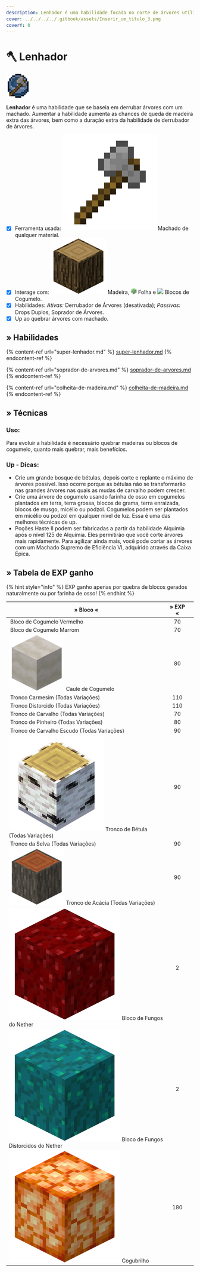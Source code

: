 ```yaml
---
description: Lenhador é uma habilidade focada no corte de árvores utilizando um machado.
cover: ../../../../.gitbook/assets/Inserir_um_titulo_3.png
coverY: 0
---
```


# 🪓 Lenhador

![](../../../../.gitbook/assets/WoodcuttingSkill.webp)

**Lenhador** é uma habilidade que se baseia em derrubar árvores com um machado. Aumentar a habilidade aumenta as chances de queda de madeira extra das árvores, bem como a duração extra da habilidade de derrubador de árvores.

* [x] Ferramenta usada: <img src="../../../../.gitbook/assets/Stoneaxe.webp" alt="" data-size="line">Machado de qualquer material.
* [x] Interage com: <img src="../../../../.gitbook/assets/Wood.webp" alt="" data-size="line"> Madeira, ![](../../../../.gitbook/assets/Leaves.webp) Folha e ![](../../../../.gitbook/assets/Rsz\_32px-redmushroomcap.webp) Blocos de Cogumelo.
* [x] Habilidades: _Ativas:_ Derrubador de Árvores (desativada); _Passivas:_ Drops Duplos, Soprador de Árvores.
* [x] Up ao quebrar árvores com machado.

## » Habilidades

{% content-ref url="super-lenhador.md" %}
[super-lenhador.md](super-lenhador.md)
{% endcontent-ref %}

{% content-ref url="soprador-de-arvores.md" %}
[soprador-de-arvores.md](soprador-de-arvores.md)
{% endcontent-ref %}

{% content-ref url="colheita-de-madeira.md" %}
[colheita-de-madeira.md](colheita-de-madeira.md)
{% endcontent-ref %}

## » Técnicas

### Uso:

Para evoluir a habilidade é necessário quebrar madeiras ou blocos de cogumelo, quanto mais quebrar, mais benefícios.

### Up - Dicas:

* Crie um grande bosque de bétulas, depois corte e replante o máximo de árvores possível. Isso ocorre porque as bétulas não se transformarão nas grandes árvores nas quais as mudas de carvalho podem crescer.
* Crie uma árvore de cogumelo usando farinha de osso em cogumelos plantados em terra, terra grossa, blocos de grama, terra enraizada, blocos de musgo, micélio ou podzol. Cogumelos podem ser plantados em micélio ou podzol em qualquer nível de luz. Essa é uma das melhores técnicas de up.
* Poções Haste II podem ser fabricadas a partir da habilidade Alquimia após o nível 125 de Alquimia. Eles permitirão que você corte árvores mais rapidamente. Para agilizar ainda mais, você pode cortar as árvores com um Machado Supremo de Eficiência VI, adquirido através da Caixa Épica.

## » Tabela de EXP ganho

{% hint style="info" %}
EXP ganho apenas por quebra de blocos gerados naturalmente ou por farinha de osso!
{% endhint %}

<table><thead><tr><th>» Bloco «</th><th align="center">» EXP «</th><th data-hidden></th></tr></thead><tbody><tr><td><img src="../../../../.gitbook/assets/Red_Mushroom_Block_%28EU%29_JE2_BE2.webp" alt="" data-size="line"> Bloco de Cogumelo Vermelho</td><td align="center">70</td><td></td></tr><tr><td><img src="../../../../.gitbook/assets/150px-Brown_Mushroom_Block_%28E%29.webp" alt="" data-size="line"> Bloco de Cogumelo Marrom</td><td align="center">70</td><td></td></tr><tr><td><img src="../../../../.gitbook/assets/150px-Mushroom_Stem.webp" alt="" data-size="line"> Caule de Cogumelo</td><td align="center">80</td><td></td></tr><tr><td><img src="../../../../.gitbook/assets/Crimson_Stem_%28UD%29_BE1.webp" alt="" data-size="line"> Tronco Carmesim (Todas Variações)</td><td align="center">110</td><td></td></tr><tr><td><img src="../../../../.gitbook/assets/Warped_Stem_%28UD%29_BE1.webp" alt="" data-size="line"> Tronco Distorcido (Todas Variações)</td><td align="center">110</td><td></td></tr><tr><td><img src="../../../../.gitbook/assets/Oak_Log_%28UD%29_JE5_BE3.webp" alt="" data-size="line"> Tronco de Carvalho (Todas Variações)</td><td align="center">70</td><td></td></tr><tr><td><img src="../../../../.gitbook/assets/Spruce_Log_%28UD%29_JE3.webp" alt="" data-size="line"> Tronco de Pinheiro (Todas Variações)</td><td align="center">80</td><td></td></tr><tr><td><img src="../../../../.gitbook/assets/Dark_Oak_Log_%28UD%29_JE2_BE1.webp" alt="" data-size="line"> Tronco de Carvalho Escudo (Todas Variações)</td><td align="center">90</td><td></td></tr><tr><td><img src="../../../../.gitbook/assets/Birch_Log.webp" alt="" data-size="line"> Tronco de Bétula (Todas Variações)</td><td align="center">90</td><td></td></tr><tr><td><img src="../../../../.gitbook/assets/Acacia_Log_%28UD%29_JE1.webp" alt="" data-size="line"> Tronco da Selva (Todas Variações)</td><td align="center">90</td><td></td></tr><tr><td><img src="../../../../.gitbook/assets/Acacia_Log.webp" alt="" data-size="line"> Tronco de Acácia (Todas Variações)</td><td align="center">90</td><td></td></tr><tr><td><img src="../../../../.gitbook/assets/Nether_Wart_Block_JE1_BE1 (1).webp" alt="" data-size="line"> Bloco de Fungos do Nether</td><td align="center">2</td><td></td></tr><tr><td><img src="../../../../.gitbook/assets/Warped_Wart_Block_JE1_BE1 (1).webp" alt="" data-size="line"> Bloco de Fungos Distorcidos do Nether</td><td align="center">2</td><td></td></tr><tr><td><img src="../../../../.gitbook/assets/Shroomlight_JE1_BE1 (1).webp" alt="" data-size="line"> Cogubrilho</td><td align="center">180</td><td></td></tr></tbody></table>

